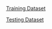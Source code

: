 [Training Dataset](https://www.kaggle.com/c/pubg-finish-placement-prediction/data) 

[Testing Dataset](https://www.kaggle.com/c/pubg-finish-placement-prediction/data)
